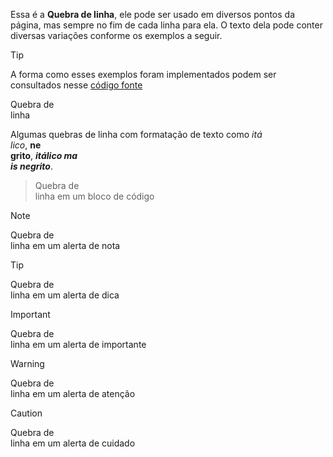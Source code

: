 Essa é a **Quebra de linha**, ele pode ser usado em diversos pontos da página, mas sempre no fim de cada linha para ela. O texto dela pode conter diversas variações conforme os exemplos a seguir.

>[!TIP]
>A forma como esses exemplos foram implementados podem ser consultados nesse [código fonte](https://github.com/eportella/markdown-to-html-builder/tree/main/br/README.md?plain=1)


Quebra de\
linha

Algumas quebras de linha com formatação de texto como *itá*\
*lico*, **ne**\
**grito**, ***itálico ma***\
***is negrito***.

>Quebra de\
>linha em um bloco de código

>[!NOTE]
>Quebra de\
>linha em um alerta de nota

>[!TIP]
>Quebra de\
>linha em um alerta de dica

>[!IMPORTANT]
>Quebra de\
>linha em um alerta de importante

>[!WARNING]
>Quebra de\
>linha em um alerta de atenção

>[!CAUTION]
>Quebra de\
>linha em um alerta de cuidado


